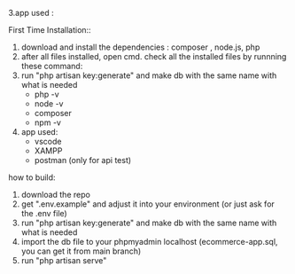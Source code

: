 

3.app used :

First Time Installation:: 
1. download and install the dependencies : composer , node.js, php
2. after all files installed, open cmd. check all the installed files by runnning these command:
3. run "php artisan key:generate" and make db with the same name with what is needed
    - php -v
    - node -v
    - composer
    - npm -v
4. app used:
    - vscode
    - XAMPP
    - postman (only for api test)

how to build: 
1. download the repo
2. get ".env.example" and adjust it into your environment (or just ask for the .env file)
3. run "php artisan key:generate" and make db with the same name with what is needed
4. import the db file to your phpmyadmin localhost (ecommerce-app.sql, you can get it from main branch) 
5. run "php artisan serve"
